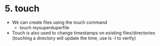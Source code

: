 # 5. touch
* We can create files using the touch command
    * touch mysuperduperfile
* Touch is also used to change timestamps on existing files/directories (touching a directory will update the time, use ls -l to verify)